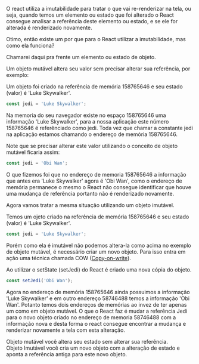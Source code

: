O react utiliza a imutabilidade para tratar o que vai re-renderizar na tela, ou seja, quando temos um elemento ou estado que foi alterado o React consegue analisar a referência deste elemento ou estado, e se ele for alterada é renderizado novamente.

Otimo, então existe um por que para o React utilizar a imutabilidade, mas como ela funciona?

Chamarei daqui pra frente um elemento ou estado de objeto.

Um objeto mutável altera seu valor sem precisar alterar sua referência, por exemplo:

Um objeto foi criado na referência de memória 158765646 e seu estado (valor) é 'Luke Skywalker'.
```js
const jedi = 'Luke Skywalker';
```

Na memoria do seu navegador existe no espaço 158765646 uma informação 'Luke Skywalker', para a nossa aplicação este número 158765646 é referênciado como jedi. Toda vez que chamar a constante jedi na aplicação estamos chamando o endereço de memória 158765646.

Note que se precisar alterar este valor utilizando o conceito de objeto mutável ficaria assim:
```js
const jedi = 'Obi Wan';
```

O que fizemos foi que no endereço de memoria 158765646 a informação que antes era 'Luke Skywalker' agora é 'Obi Wan', como o endereço de memória permanece o mesmo o React não consegue identificar que houve uma mudança de referência portanto não é renderizado novamente.

Agora vamos tratar a mesma situação utilizando um objeto imutável.

Temos um ojeto criado na referência de memória 158765646 e seu estado (valor) é 'Luke Skywalker'.
```js
const jedi = 'Luke Skywalker';
```

Porém como ela é imutável não podemos altera-la como acima no exemplo de objeto mutável, é necessário criar um novo objeto. 
Para isso entra em ação uma técnica chamada COW ([Copy-on-write](https://en.wikipedia.org/wiki/Copy-on-write)).

Ao utilizar o setState (setJedi) do React é criado uma nova cópia do objeto. 

```js
const setJedi('Obi Wan');
```

Agora no endereço de memória 158765646 ainda possuimos a informação 'Luke Skywalker' e em outro endereço 58746488 temos a informação 'Obi Wan'. Potanto temos dois endereços de memórias ao invez de ter apenas um como em objeto mutável. O que o React faz é mudar a referência Jedi para o novo objeto criado no endereço de memoria 58746488 com a informação nova e desta forma o react consegue encontrar a mudança e renderizar novamente a tela com esta alteração.

Objeto mutável você altera seu estado sem alterar sua referência.</br>
Objeto Imutável você cria um novo objeto com a alteração de estado e aponta a referência antiga para este novo objeto.



